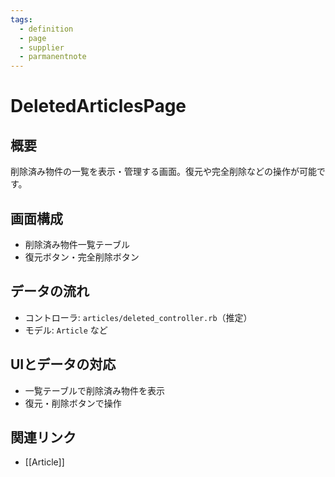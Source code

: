 ```yaml
---
tags:
  - definition
  - page
  - supplier
  - parmanentnote
---
```


# DeletedArticlesPage

## 概要
削除済み物件の一覧を表示・管理する画面。復元や完全削除などの操作が可能です。

## 画面構成
- 削除済み物件一覧テーブル
- 復元ボタン・完全削除ボタン

## データの流れ
- コントローラ: `articles/deleted_controller.rb`（推定）
- モデル: `Article` など

## UIとデータの対応
- 一覧テーブルで削除済み物件を表示
- 復元・削除ボタンで操作

## 関連リンク
- [[Article]] 